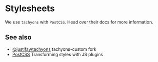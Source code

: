 # Stylesheets

We use `tachyons` with `PostCSS`. Head over their docs for more information.

## See also

- [@justifay/tachyons](/packages/tachyons) tachyons-custom fork
- [PostCSS](https://github.com/postcss/postcss) Transforming styles with JS plugins
